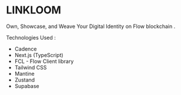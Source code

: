 # LINKLOOM
Own, Showcase, and Weave Your Digital Identity on Flow blockchain .


Technologies Used :
- Cadence
- Next.js (TypeScript)
- FCL - Flow Client library 
- Tailwind CSS
- Mantine
- Zustand
- Supabase 
